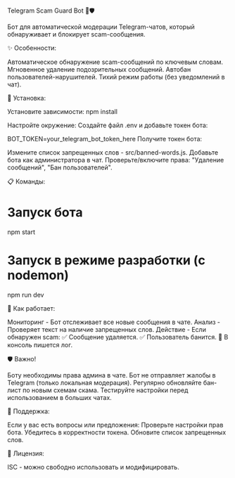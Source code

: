 Telegram Scam Guard Bot 🤖🛡️

Бот для автоматической модерации Telegram-чатов, который обнаруживает и блокирует scam-сообщения.

✨ Особенности:

Автоматическое обнаружение scam-сообщений по ключевым словам.
Мгновенное удаление подозрительных сообщений.
Автобан пользователей-нарушителей.
Тихий режим работы (без уведомлений в чат).

🚀 Установка:

Установите зависимости:
npm install

Настройте окружение:
Создайте файл .env и добавьте токен бота:

BOT_TOKEN=your_telegram_bot_token_here
Получите токен бота:

Измените список запрещенных слов - src/banned-words.js.
Добавьте бота как администратора в чат.
Проверьте/включите права: "Удаление сообщений", "Бан пользователей".

📋 Команды:

# Запуск бота
npm start

# Запуск в режиме разработки (с nodemon)
npm run dev

🎯 Как работает:

Мониторинг - Бот отслеживает все новые сообщения в чате.
Анализ - Проверяет текст на наличие запрещенных слов.
Действие - Если обнаружен scam:
✅ Сообщение удаляется.
✅ Пользователь банится.
📝 В консоль пишется лог.

🛡️ Важно!

Боту необходимы права админа в чате.
Бот не отправляет жалобы в Telegram (только локальная модерация).
Регулярно обновляйте бан-лист по новым схемам скама.
Тестируйте настройки перед использованием в больших чатах.

🤝 Поддержка:

Если у вас есть вопросы или предложения:
Проверьте настройки прав бота.
Убедитесь в корректности токена.
Обновите список запрещенных слов.

📝 Лицензия:

ISC - можно свободно использовать и модифицировать.
